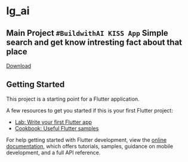 # lg_ai
## Main Project `#BuildwithAI KISS App` Simple search and get know intresting fact about that place 
 [Download](https://drive.google.com/file/d/1mME9D0H_8iEPD3vsXiWlHlfXXgLE0BwX/view?usp=drive_link)
## Getting Started

This project is a starting point for a Flutter application.

A few resources to get you started if this is your first Flutter project:

- [Lab: Write your first Flutter app](https://docs.flutter.dev/get-started/codelab)
- [Cookbook: Useful Flutter samples](https://docs.flutter.dev/cookbook)

For help getting started with Flutter development, view the
[online documentation](https://docs.flutter.dev/), which offers tutorials,
samples, guidance on mobile development, and a full API reference.

